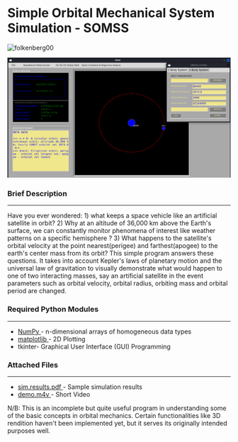 <h1 align="left" style="float: left;">Simple Orbital Mechanical System Simulation - SOMSS</h1>
<p align="left"> <img src="https://komarev.com/ghpvc/?username=folkenberg00&label=Profile%20views&color=0e75b6&style=flat" alt="folkenberg00" /> </p>
<p align='center'><img src="https://github.com/folkenberg00/Simple-Orbital-Mechanical-System-Simulation-SOMSS/blob/main/somss.png" alt="folkenberg00" /></p>
<h3 align="left">Brief Description</h3>
<hr width="100%" color="white" size="2px"/>
<p>Have you ever wondered: 1) what keeps a space vehicle like an artificial satellite in orbit? 2) Why at an altitude of 36,000 km above the Earth's surface, we can constantly monitor phenomena of interest like weather patterns on a specific hemisphere ? 3) What happens to the satellite's orbital velocity at the point nearest(perigee) and farthest(apogee) to the earth's center mass from its orbit? This simple program answers these questions. It takes into account Kepler's laws of planetary motion and the universal law of gravitation to visually demonstrate what would happen to one of two interacting masses, say an artificial satellite in the event parameters such as orbital velocity, orbital radius, orbiting mass and orbital period are changed.</p>
<h3 align="left">Required Python Modules</h3>
<hr width="100%" color="white" size="2px"/>
<ul>
  <li><a href="https://numpy.org/doc/stable/user/whatisnumpy.html">NumPy </a>- n-dimensional arrays of homogeneous data types</li>
  <li><a href="https://matplotlib.org/stable/users/index">matplotlib </a>- 2D Plotting</li>
  <li><a https://docs.python.org/3/library/tkinter.html">tkinter</a>- Graphical User Interface (GUI) Programming</li>
  
</ul>
<h3 align="left">Attached Files</h3>
<hr width="100%" color="white" size="2px"/>
<ul>
  <li><a href="https://github.com/folkenberg00/Simple-Orbital-Mechanical-System-Simulation-SOMSS/blob/main/sim.results.pdf">sim.results.pdf </a>- Sample simulation results</li>
  <li><a href="https://github.com/folkenberg00/Simple-Orbital-Mechanical-System-Simulation-SOMSS/blob/main/demo.m4v">demo.m4v </a>- Short Video</li> 
</ul>

N/B: This is an incomplete but quite useful program in understanding some of the basic concepts in orbital mechanics. Certain functionalities like 3D rendition haven't been implemented yet, but it serves its originally intended purposes well.
